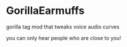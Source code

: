 # GorillaEarmuffs
gorilla tag mod that tweaks voice audio curves

you can only hear people who are close to you!
